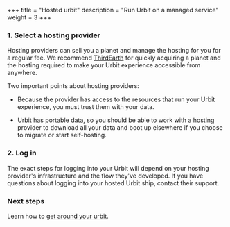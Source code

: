 +++
title = "Hosted urbit"
description = "Run Urbit on a managed service"
weight = 3
+++

### 1. Select a hosting provider

Hosting providers can sell you a planet and manage the hosting for you for a regular fee. We recommend [ThirdEarth](https://third.earth/) for quickly acquiring a planet and the hosting required to make your Urbit experience accessible from anywhere.

Two important points about hosting providers:

- Because the provider has access to the resources that run your Urbit experience, you must trust them with your data.

- Urbit has portable data, so you should be able to work with a hosting provider to download all your data and boot up elsewhere if you choose to migrate or start self-hosting.

### 2. Log in

The exact steps for logging into your Urbit will depend on your hosting provider's infrastructure and the flow they've developed. If you have questions about logging into your hosted Urbit ship, contact their support.

### Next steps

Learn how to [get around your urbit](/getting-started/getting-around).
